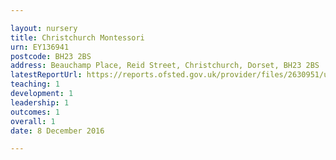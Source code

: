 ```yaml
---

layout: nursery
title: Christchurch Montessori
urn: EY136941
postcode: BH23 2BS
address: Beauchamp Place, Reid Street, Christchurch, Dorset, BH23 2BS
latestReportUrl: https://reports.ofsted.gov.uk/provider/files/2630951/urn/EY136941.pdf
teaching: 1
development: 1
leadership: 1
outcomes: 1
overall: 1
date: 8 December 2016

---
```

